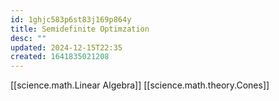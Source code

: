 ```yaml
---
id: 1ghjc583p6st83j169p864y
title: Semidefinite Optimzation
desc: ""
updated: 2024-12-15T22:35
created: 1641835021208
---
```


[[science.math.Linear Algebra]]
[[science.math.theory.Cones]]
